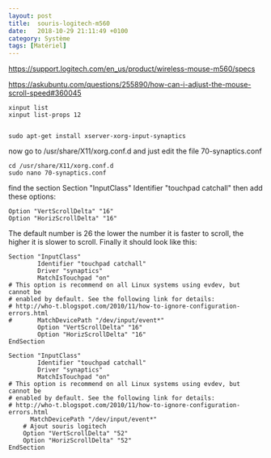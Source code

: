 ```yaml
---
layout: post
title:  souris-logitech-m560
date:   2018-10-29 21:11:49 +0100
category: Système
tags: [Matériel]
---
```


<https://support.logitech.com/en_us/product/wireless-mouse-m560/specs>

<https://askubuntu.com/questions/255890/how-can-i-adjust-the-mouse-scroll-speed#360045>

	xinput list
	xinput list-props 12


	sudo apt-get install xserver-xorg-input-synaptics

now go to /usr/share/X11/xorg.conf.d and just edit the file 70-synaptics.conf


	cd /usr/share/X11/xorg.conf.d
	sudo nano 70-synaptics.conf

find the section Section "InputClass" Identifier "touchpad catchall" then add these options:

	Option "VertScrollDelta" "16"
	Option "HorizScrollDelta" "16"

The default number is 26 the lower the number it is faster to scroll, the higher it is slower to scroll. Finally it should look like this:

```
Section "InputClass"
        Identifier "touchpad catchall"
        Driver "synaptics"
        MatchIsTouchpad "on"
# This option is recommend on all Linux systems using evdev, but cannot be
# enabled by default. See the following link for details:
# http://who-t.blogspot.com/2010/11/how-to-ignore-configuration-errors.html
#       MatchDevicePath "/dev/input/event*"
        Option "VertScrollDelta" "16"
        Option "HorizScrollDelta" "16"
EndSection
```

```
Section "InputClass"
        Identifier "touchpad catchall"
        Driver "synaptics"
        MatchIsTouchpad "on"
# This option is recommend on all Linux systems using evdev, but cannot be
# enabled by default. See the following link for details:
# http://who-t.blogspot.com/2010/11/how-to-ignore-configuration-errors.html
      MatchDevicePath "/dev/input/event*"
	# Ajout souris logitech
	Option "VertScrollDelta" "52"
	Option "HorizScrollDelta" "52"	
EndSection
```
